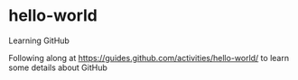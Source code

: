 # hello-world
Learning GitHub

Following along at https://guides.github.com/activities/hello-world/ to learn some details about GitHub

